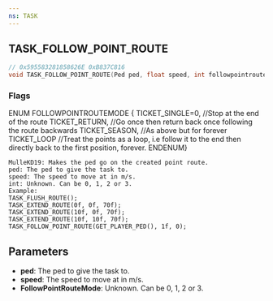```yaml
---
ns: TASK
---
```

## TASK_FOLLOW_POINT_ROUTE

```c
// 0x595583281858626E 0xB837C816
void TASK_FOLLOW_POINT_ROUTE(Ped ped, float speed, int followpointroutemode);
```
### Flags
ENUM FOLLOWPOINTROUTEMODE {
    TICKET_SINGLE=0,    //Stop at the end of the route 
    TICKET_RETURN,      //Go once then return back once following the route backwards 
    TICKET_SEASON,      //As above but for forever 
    TICKET_LOOP         //Treat the points as a loop, i.e follow it to the end then directly back to the first position, forever. 
ENDENUM}

```
MulleKD19: Makes the ped go on the created point route.
ped: The ped to give the task to.
speed: The speed to move at in m/s.
int: Unknown. Can be 0, 1, 2 or 3.
Example:
TASK_FLUSH_ROUTE();
TASK_EXTEND_ROUTE(0f, 0f, 70f);
TASK_EXTEND_ROUTE(10f, 0f, 70f);
TASK_EXTEND_ROUTE(10f, 10f, 70f);
TASK_FOLLOW_POINT_ROUTE(GET_PLAYER_PED(), 1f, 0);
```

## Parameters
* **ped**: The ped to give the task to.
* **speed**: The speed to move at in m/s.
* **FollowPointRouteMode**: Unknown. Can be 0, 1, 2 or 3.

